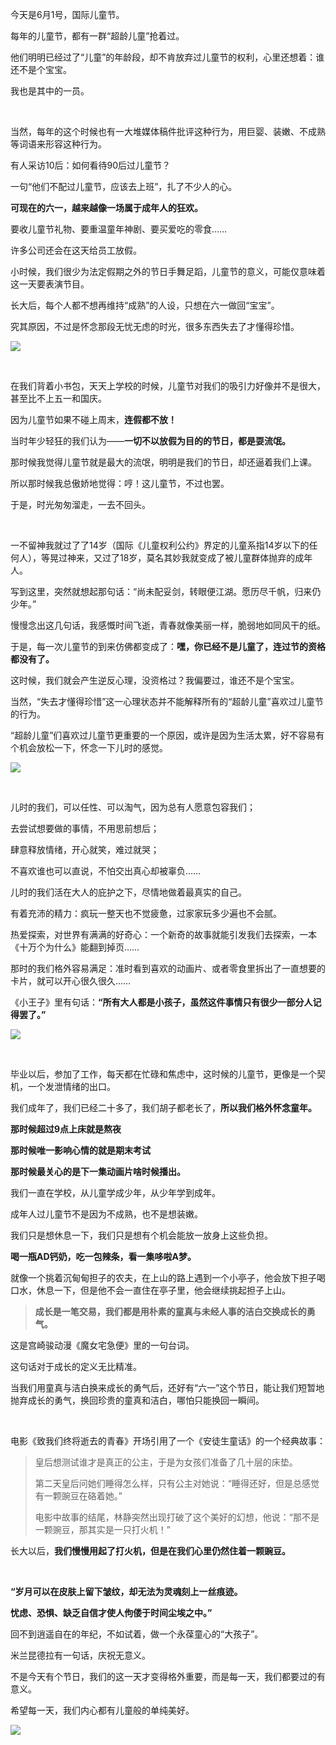 今天是6月1号，国际儿童节。

每年的儿童节，都有一群“超龄儿童”抢着过。

他们明明已经过了“儿童”的年龄段，却不肯放弃过儿童节的权利，心里还想着：谁还不是个宝宝。

我也是其中的一员。


<br/>

当然，每年的这个时候也有一大堆媒体稿件批评这种行为，用巨婴、装嫩、不成熟等词语来形容这种行为。

有人采访10后：如何看待90后过儿童节？

一句“他们不配过儿童节，应该去上班”，扎了不少人的心。

**可现在的六一，越来越像一场属于成年人的狂欢。**

要收儿童节礼物、要重温童年神剧、要买爱吃的零食……

许多公司还会在这天给员工放假。

小时候，我们很少为法定假期之外的节日手舞足蹈，儿童节的意义，可能仅意味着这一天要表演节目。

长大后，每个人都不想再维持“成熟”的人设，只想在六一做回“宝宝”。

究其原因，不过是怀念那段无忧无虑的时光，很多东西失去了才懂得珍惜。

![](https://upload-images.jianshu.io/upload_images/6943526-ec1277be10ace298.jpg?imageMogr2/auto-orient/strip%7CimageView2/2/w/1240)

<br/>

在我们背着小书包，天天上学校的时候，儿童节对我们的吸引力好像并不是很大，甚至比不上五一和国庆。

因为儿童节如果不碰上周末，**连假都不放！**

当时年少轻狂的我们认为——**一切不以放假为目的的节日，都是耍流氓。**

那时候我觉得儿童节就是最大的流氓，明明是我们的节日，却还逼着我们上课。

所以那时候我总傲娇地觉得：哼！这儿童节，不过也罢。

于是，时光匆匆溜走，一去不回头。

<br/>

一不留神我就过了了14岁（国际《儿童权利公约》界定的儿童系指14岁以下的任何人），等晃过神来，又过了18岁，莫名其妙我就变成了被儿童群体抛弃的成年人。

写到这里，突然就想起那句话：“尚未配妥剑，转眼便江湖。愿历尽千帆，归来仍少年。”

慢慢念出这几句话，我感慨时间飞逝，青春就像美丽一样，脆弱地如同风干的纸。

于是，每一次儿童节的到来仿佛都变成了：**嘿，你已经不是儿童了，连过节的资格都没有了。**

这时候，我们就会产生逆反心理，没资格过？我偏要过，谁还不是个宝宝。

当然，“失去才懂得珍惜”这一心理状态并不能解释所有的“超龄儿童”喜欢过儿童节的行为。

“超龄儿童”们喜欢过儿童节更重要的一个原因，或许是因为生活太累，好不容易有个机会放松一下，怀念一下儿时的感觉。

![](https://upload-images.jianshu.io/upload_images/6943526-6a520eb4229005da.jpg?imageMogr2/auto-orient/strip%7CimageView2/2/w/1240)

<br/>

儿时的我们，可以任性、可以淘气，因为总有人愿意包容我们；

去尝试想要做的事情，不用思前想后；

肆意释放情绪，开心就笑，难过就哭；

不喜欢谁也可以直说，不怕交出真心却被辜负……

儿时的我们活在大人的庇护之下，尽情地做着最真实的自己。

有着充沛的精力：疯玩一整天也不觉疲惫，过家家玩多少遍也不会腻。

热爱探索，对世界有满满的好奇心：一个新奇的故事就能引发我们去探索，一本《十万个为什么》能翻到掉页……

那时的我们格外容易满足：准时看到喜欢的动画片、或者零食里拆出了一直想要的卡片，就可以开心很久很久……

《小王子》里有句话：**“所有大人都是小孩子，虽然这件事情只有很少一部分人记得罢了。”**

![](https://upload-images.jianshu.io/upload_images/6943526-5050b4126e7d276d.jpg?imageMogr2/auto-orient/strip%7CimageView2/2/w/1240)

<br/>

毕业以后，参加了工作，每天都在忙碌和焦虑中，这时候的儿童节，更像是一个契机，一个发泄情绪的出口。

我们成年了，我们已经二十多了，我们胡子都老长了，**所以我们格外怀念童年。**

**那时候超过9点上床就是熬夜**

**那时候唯一影响心情的就是期末考试**

**那时候最关心的是下一集动画片啥时候播出。**

我们一直在学校，从儿童学成少年，从少年学到成年。

成年人过儿童节不是因为不成熟，也不是想装嫩。

我们只是想休息一下，我们只是想有个机会能放一放身上这些负担。

**喝一瓶AD钙奶，吃一包辣条，看一集哆啦A梦。**

就像一个挑着沉甸甸担子的农夫，在上山的路上遇到一个小亭子，他会放下担子喝口水，休息一下，但是他不会一直住在亭子里，他会继续挑起担子上山。

> **成长是一笔交易，我们都是用朴素的童真与未经人事的洁白交换成长的勇气。**

这是宫崎骏动漫《魔女宅急便》里的一句台词。

这句话对于成长的定义无比精准。

当我们用童真与洁白换来成长的勇气后，还好有“六一”这个节日，能让我们短暂地抛弃成长的勇气，换回珍贵的童真和洁白，哪怕只能换回一瞬间。


<br/>

电影《致我们终将逝去的青春》开场引用了一个《安徒生童话》的一个经典故事：

> 皇后想测试谁才是真正的公主，于是为女孩们准备了几十层的床垫。
>
> 第二天皇后问她们睡得怎么样，只有公主对她说：“睡得还好，但是总感觉有一颗豌豆在硌着她。”
>
> 电影中故事的结尾，林静突然出现打破了这个美好的幻想，他说：“那不是一颗豌豆，那其实是一只打火机！”

长大以后，**我们慢慢用起了打火机，但是在我们心里仍然住着一颗豌豆。**

<br/>

**“岁月可以在皮肤上留下皱纹，却无法为灵魂刻上一丝痕迹。**

**忧虑、恐惧、缺乏自信才使人佝偻于时间尘埃之中。”**

回不到逍遥自在的年纪，不如试着，做一个永葆童心的“大孩子”。

米兰昆德拉有一句话，庆祝无意义。

不是今天有个节日，我们的这一天才变得格外重要，而是每一天，我们都要过的有意义。

希望每一天，我们内心都有儿童般的单纯美好。

![](https://upload-images.jianshu.io/upload_images/6943526-86583ce1a97a34c1.gif?imageMogr2/auto-orient/strip)






